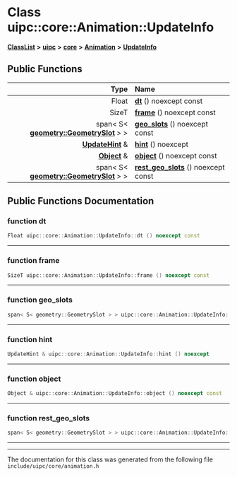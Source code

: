 

# Class uipc::core::Animation::UpdateInfo



[**ClassList**](annotated.md) **>** [**uipc**](namespaceuipc.md) **>** [**core**](namespaceuipc_1_1core.md) **>** [**Animation**](classuipc_1_1core_1_1_animation.md) **>** [**UpdateInfo**](classuipc_1_1core_1_1_animation_1_1_update_info.md)










































## Public Functions

| Type | Name |
| ---: | :--- |
|  Float | [**dt**](#function-dt) () noexcept const<br> |
|  SizeT | [**frame**](#function-frame) () noexcept const<br> |
|  span&lt; S&lt; [**geometry::GeometrySlot**](classuipc_1_1geometry_1_1_geometry_slot.md) &gt; &gt; | [**geo\_slots**](#function-geo_slots) () noexcept const<br> |
|  [**UpdateHint**](classuipc_1_1core_1_1_animation_1_1_update_hint.md) & | [**hint**](#function-hint) () noexcept<br> |
|  [**Object**](classuipc_1_1core_1_1_object.md) & | [**object**](#function-object) () noexcept const<br> |
|  span&lt; S&lt; [**geometry::GeometrySlot**](classuipc_1_1geometry_1_1_geometry_slot.md) &gt; &gt; | [**rest\_geo\_slots**](#function-rest_geo_slots) () noexcept const<br> |




























## Public Functions Documentation




### function dt 

```C++
Float uipc::core::Animation::UpdateInfo::dt () noexcept const
```




<hr>



### function frame 

```C++
SizeT uipc::core::Animation::UpdateInfo::frame () noexcept const
```




<hr>



### function geo\_slots 

```C++
span< S< geometry::GeometrySlot > > uipc::core::Animation::UpdateInfo::geo_slots () noexcept const
```




<hr>



### function hint 

```C++
UpdateHint & uipc::core::Animation::UpdateInfo::hint () noexcept
```




<hr>



### function object 

```C++
Object & uipc::core::Animation::UpdateInfo::object () noexcept const
```




<hr>



### function rest\_geo\_slots 

```C++
span< S< geometry::GeometrySlot > > uipc::core::Animation::UpdateInfo::rest_geo_slots () noexcept const
```




<hr>

------------------------------
The documentation for this class was generated from the following file `include/uipc/core/animation.h`


